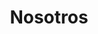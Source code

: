 ---
layout: nosotros
title: Nosotros 
description: >
           Somos expertos en Importación y Comercialización de repuestos americanos y Japoneses.
  
features:
- title: Bienvenido!
  image: assets/img/about/about1.jpg
  handle: nosotros
  description: |-

                Somos expertos en Importación y Comercialización de repuestos americanos y Japoneses. Ofrecemos exclusividad como su agente de compra en Estados Unidos.


- title: Por q Nosotros?
  handle: choseus_area
  subsections:
  - title: Agiles
    image:  assets/img/about/About_icon1.jpg
    description: >
                  Contamos con un amplio stock ya listos para entrega inmediata.
  - title: Pedidos
    image: assets/img/about/About_icon2.jpg
    description: >
                   Si no encuentras el producto hacemos pedidos de inmediato en nuestra oficina
                   
  - title: Soporte
    image:  assets/img/about/About_icon3.jpg"
    description: >
                 Trabajando las 24 horas para ti. 
  
- title: 
  handle: about_gallery_section
  subsections:
  - title: Que hacemos?
    image: "assets/img/service/services2.jpg"
    description: >
                   Nos especializamos en  Importación y Comercialización de repuesto
  - title: Nuestra Mision
    image: "assets/img/service/services1.jpg"
    description: >
                     Ser líder en todo el país.


  - title: Nuestra Historia
    image: " assets/img/service/services3.jpg"
    description: > 
                              Contamos con una amplia experiencia  
---